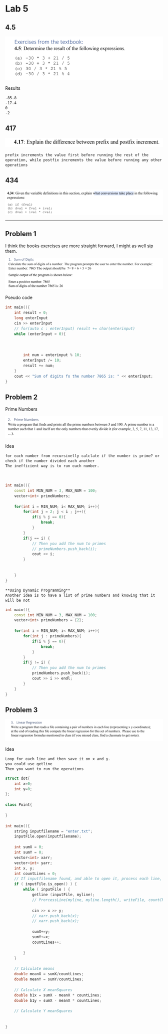 # Lab 5

## 4.5

![](./../img/2022-10-12-20-43-29.png)

Results

```
-85.8
-17.4
0
-2
```

## 417

![](./../img/2022-10-12-20-50-10.png)

```
prefix increments the value first before running the rest of the operation, while postfix increments the value before running any other operations
```

## 434

![](./../img/2022-10-12-20-58-55.png)




--- 

## Problem 1

I think the books exercises are more straight forward, I might as well sip them. 

![](./../img/2022-10-12-21-00-35.png)

Pseudo code

```cpp
int main(){
    int result = 0;
    long enterInput
    cin >> enterInput
    // for(auto c : enterInput) result += char(enterinput)
    while (enterInput > 0){
        
        
        
        int num = enterinput % 10;
        enterInput /= 10;
        result += num;
    }
    cout << "Sum of digits fo the number 7865 is: " << enterInput;
}

```

## Problem 2

Prime Numbers

![](./../img/2022-10-12-21-06-00.png)

Idea
```
for each number from recursivelly calclate if the number is prime? or check if the number divided each another 
The inefficient way is to run each number.



```

```cpp
int main(){
    const int MIN_NUM = 3, MAX_NUM = 100;
    vector<int> primeNumbers;

    for(int i = MIN_NUM; i< MAX_NUM; i++){
        for(int j = 2; j < i ; j++){
            if(i % j == 0){
                break;
            }
        }
        if(j == i) {
            // Then you add the num to primes
            // primeNumbers.push_back(i);
            cout << i;
        }


    }
}

```

```
**Using Dynamic Programming**
Another idea is to have a list of prime numbers and knowing that it will be not 
```


```cpp
int main(){
    const int MIN_NUM = 3, MAX_NUM = 100;
    vector<int> primeNumbers = {2};

    for(int i = MIN_NUM; i< MAX_NUM; i++){
        for(int j : primeNumbers){
            if(i % j == 0){
                break;
            }
        }
        if(j != i) {
            // Then you add the num to primes
            primeNumbers.push_back(i);
            cout >> i >> endl;
        }
    }
}

```

## Problem 3

![](./../img/2022-10-12-21-09-38.png)

Idea
```
Loop for each line and then save it on x and y.
you could use getline
Then you want to run the operations
```


```cpp
struct dot{
    int x=0;
    int y=0;
};

class Point{

}

int main(){
    string inputfilename = "enter.txt";
    inputFile.open(inputfilename);

    int sumX = 0;
    int sumY = 0;
    vector<int> xarr;
    vector<int> yarr;
    int x, y;
    int countLines = 0;
    // If inputfilename found, and able to open it, process each line, add to the counter
    if ( inputFile.is_open() ) {
        while ( inputFile ) { 
            getline (inputFile, myline);
            // ProrcessLine(myline, myline.length(), writeFile, countCharactersStripped);

            cin >> x >> y;
            // xarr.push_back(x);
            // xarr.push_back(x);

            sumX+=y;
            sumY+=x;
            countLines++;
            
        }
    }

    // Calculate means
    double meanX = sumX/countLines;
    double meanY = sumY/countLines;

    // Calculate X meanSquares
    double b1x = sumX - meanX * countLines;
    double b1y = sumX - meanX * countLines;

    // Calculate Y meanSquares


}




```












